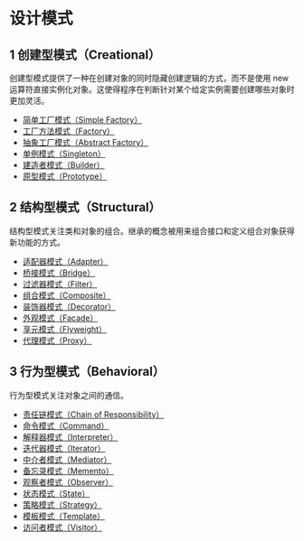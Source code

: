 # 设计模式

## 1 创建型模式（Creational）

创建型模式提供了一种在创建对象的同时隐藏创建逻辑的方式，而不是使用 new 运算符直接实例化对象。这使得程序在判断针对某个给定实例需要创建哪些对象时更加灵活。

- [简单工厂模式（Simple Factory）](./creation-simple-factory-pattern '简单工厂模式（Simple Factory）')
- [工厂方法模式（Factory）](./creation-factory-method-pattern '工厂方法模式（Factory）')
- [抽象工厂模式（Abstract Factory）](./creation-abstract-factory-pattern '抽象工厂模式（Abstract Factory）')
- [单例模式（Singleton）](./creation-singleton-pattern '单例模式（Singleton）')
- [建造者模式（Builder）](./creation-builder-pattern '建造者模式（Builder）')
- [原型模式（Prototype）](./creation-prototype-pattern '原型模式（Prototype）')

## 2 结构型模式（Structural）

结构型模式关注类和对象的组合。继承的概念被用来组合接口和定义组合对象获得新功能的方式。

- [适配器模式（Adapter）](./structure-adapter-pattern '适配器模式（Adapter）')
- [桥接模式（Bridge）](./structure-bridge-pattern '桥接模式（Bridge）')
- [过滤器模式（Filter）](./structure-filter-pattern '过滤器模式（Filter）')
- [组合模式（Composite）](./structure-composite-pattern '组合模式（Composite）')
- [装饰器模式（Decorator）](./structure-decorator-pattern '装饰器模式（Decorator）')
- [外观模式（Facade）](./structure-facade-pattern '外观模式（Facade）')
- [享元模式（Flyweight）](./structure-flyweight-pattern '享元模式（Flyweight）')
- [代理模式（Proxy）](./ '代理模式（Proxy）')

## 3 行为型模式（Behavioral）

行为型模式关注对象之间的通信。

- [责任链模式（Chain of Responsibility）](./ '责任链模式（Chain of Responsibility）')
- [命令模式（Command）](./ '命令模式（Command）')
- [解释器模式（Interpreter）](./ '解释器模式（Interpreter）')
- [迭代器模式（Iterator）](./ '迭代器模式（Iterator）')
- [中介者模式（Mediator）](./ '中介者模式（Mediator）')
- [备忘录模式（Memento）](./ '备忘录模式（Memento）')
- [观察者模式（Observer）](./ '观察者模式（Observer）')
- [状态模式（State）](./ '状态模式（State）')
- [策略模式（Strategy）](./ '策略模式（Strategy）')
- [模板模式（Template）](./ '模板模式（Template）')
- [访问者模式（Visitor）](./ '访问者模式（Visitor）')
